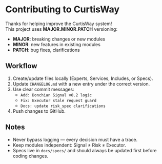 # Contributing to CurtisWay

Thanks for helping improve the CurtisWay system!  
This project uses **MAJOR.MINOR.PATCH** versioning:

- **MAJOR**: breaking changes or new modules
- **MINOR**: new features in existing modules
- **PATCH**: bug fixes, clarifications

## Workflow
1. Create/update files locally (Experts, Services, Includes, or Specs).
2. Update `CHANGELOG.md` with a new entry under the correct version.
3. Use clear commit messages:
   - `Add: Donchian Signal v0.2 logic`
   - `Fix: Executor stale request guard`
   - `Docs: update risk_spec clarifications`
4. Push changes to GitHub.

## Notes
- Never bypass logging — every decision must have a trace.
- Keep modules independent: Signal ≠ Risk ≠ Executor.
- Specs live in `docs/specs/` and should always be updated first before coding changes.

